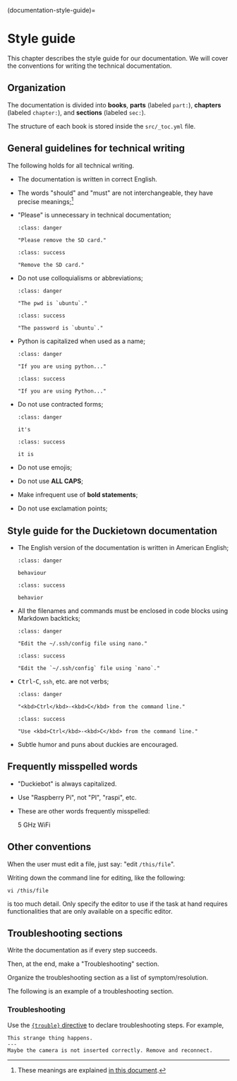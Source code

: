 (documentation-style-guide)=
# Style guide

This chapter describes the style guide for our documentation. We will cover the conventions 
for writing the technical documentation.


## Organization


The documentation is divided into **books**, **parts** (labeled `part:`), **chapters** (labeled `chapter:`), 
and **sections** (labeled `sec:`).

The structure of each book is stored inside the `src/_toc.yml` file.



## General guidelines for technical writing

The following holds for all technical writing.

- The documentation is written in correct English.

- The words "should" and "must" are not interchangeable, they have precise meanings;[^rfc2119]

[^rfc2119]: These meanings are explained [in this document](https://www.ietf.org/rfc/rfc2119.txt).

- "Please" is unnecessary in technical documentation;
  ```{admonition} Wrong
  :class: danger

  "Please remove the SD card."
  ```
  
  ```{admonition} Better
  :class: success

  "Remove the SD card."
  ```

- Do not use colloquialisms or abbreviations;
  ```{admonition} Wrong
  :class: danger

  "The pwd is `ubuntu`."
  ```

  ```{admonition} Better
  :class: success

  "The password is `ubuntu`."
  ```


- Python is capitalized when used as a name;
  ```{admonition} Wrong
  :class: danger
  
  "If you are using python..."
  ```
  
  ```{admonition} Better
  :class: success
  
  "If you are using Python..."
  ```



- Do not use contracted forms;
  ```{admonition} Wrong
  :class: danger
  
  it's
  ```

  ```{admonition} Better
  :class: success
  
  it is
  ```


- Do not use emojis;

- Do not use **ALL CAPS**;

- Make infrequent use of **bold statements**;

- Do not use exclamation points;



## Style guide for the Duckietown documentation

- The English version of the documentation is written in American English;
  ```{admonition} Incorrect
  :class: danger
  
  behaviour
  ```

  ```{admonition} Correct
  :class: success
  
  behavior
  ```

- All the filenames and commands must be enclosed in code blocks using Markdown backticks;
  ```{admonition} Incorrect
  :class: danger
  
  "Edit the ~/.ssh/config file using nano."
  ```

  ```{admonition} Correct
  :class: success
  
  "Edit the `~/.ssh/config` file using `nano`."
  ```

- <kbd>Ctrl</kbd>-<kbd>C</kbd>, `ssh`, etc. are not verbs;
  ```{admonition} Incorrect
  :class: danger
  
  "<kbd>Ctrl</kbd>-<kbd>C</kbd> from the command line."
  ```

  ```{admonition} Correct
  :class: success
  
  "Use <kbd>Ctrl</kbd>-<kbd>C</kbd> from the command line."
  ```

- Subtle humor and puns about duckies are encouraged.



## Frequently misspelled words

- "Duckiebot" is always capitalized.

- Use "Raspberry Pi", not "PI", "raspi", etc.

- These are other words frequently misspelled:

  5 GHz
  WiFi


## Other conventions

When the user must edit a file, just say: "edit `/this/file`".

Writing down the command line for editing, like the following:

    vi /this/file

is too much detail. Only specify the editor to use if the task at hand requires 
functionalities that are only available on a specific editor.


## Troubleshooting sections

Write the documentation as if every step succeeds.

Then, at the end, make a "Troubleshooting" section.

Organize the troubleshooting section as a list of symptom/resolution.

The following is an example of a troubleshooting section.


### Troubleshooting

Use the [`{trouble}` directive](language-format-troubleshooting) to declare troubleshooting
steps. For example,

```{trouble}
This strange thing happens.
---
Maybe the camera is not inserted correctly. Remove and reconnect.
```
